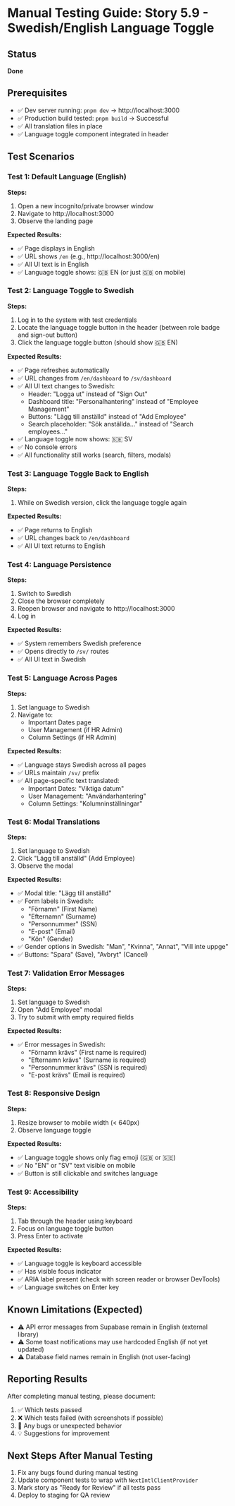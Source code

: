 # Manual Testing Guide: Story 5.9 - Swedish/English Language Toggle

## Status

**Done**

## Prerequisites

- ✅ Dev server running: `pnpm dev` → http://localhost:3000
- ✅ Production build tested: `pnpm build` → Successful
- ✅ All translation files in place
- ✅ Language toggle component integrated in header

## Test Scenarios

### Test 1: Default Language (English)

**Steps:**

1. Open a new incognito/private browser window
2. Navigate to http://localhost:3000
3. Observe the landing page

**Expected Results:**

- ✅ Page displays in English
- ✅ URL shows `/en` (e.g., http://localhost:3000/en)
- ✅ All UI text is in English
- ✅ Language toggle shows: 🇬🇧 EN (or just 🇬🇧 on mobile)

### Test 2: Language Toggle to Swedish

**Steps:**

1. Log in to the system with test credentials
2. Locate the language toggle button in the header (between role badge and sign-out button)
3. Click the language toggle button (should show 🇬🇧 EN)

**Expected Results:**

- ✅ Page refreshes automatically
- ✅ URL changes from `/en/dashboard` to `/sv/dashboard`
- ✅ All UI text changes to Swedish:
  - Header: "Logga ut" instead of "Sign Out"
  - Dashboard title: "Personalhantering" instead of "Employee Management"
  - Buttons: "Lägg till anställd" instead of "Add Employee"
  - Search placeholder: "Sök anställda..." instead of "Search employees..."
- ✅ Language toggle now shows: 🇸🇪 SV
- ✅ No console errors
- ✅ All functionality still works (search, filters, modals)

### Test 3: Language Toggle Back to English

**Steps:**

1. While on Swedish version, click the language toggle again

**Expected Results:**

- ✅ Page returns to English
- ✅ URL changes back to `/en/dashboard`
- ✅ All UI text returns to English

### Test 4: Language Persistence

**Steps:**

1. Switch to Swedish
2. Close the browser completely
3. Reopen browser and navigate to http://localhost:3000
4. Log in

**Expected Results:**

- ✅ System remembers Swedish preference
- ✅ Opens directly to `/sv/` routes
- ✅ All UI text in Swedish

### Test 5: Language Across Pages

**Steps:**

1. Set language to Swedish
2. Navigate to:
   - Important Dates page
   - User Management (if HR Admin)
   - Column Settings (if HR Admin)

**Expected Results:**

- ✅ Language stays Swedish across all pages
- ✅ URLs maintain `/sv/` prefix
- ✅ All page-specific text translated:
  - Important Dates: "Viktiga datum"
  - User Management: "Användarhantering"
  - Column Settings: "Kolumninställningar"

### Test 6: Modal Translations

**Steps:**

1. Set language to Swedish
2. Click "Lägg till anställd" (Add Employee)
3. Observe the modal

**Expected Results:**

- ✅ Modal title: "Lägg till anställd"
- ✅ Form labels in Swedish:
  - "Förnamn" (First Name)
  - "Efternamn" (Surname)
  - "Personnummer" (SSN)
  - "E-post" (Email)
  - "Kön" (Gender)
- ✅ Gender options in Swedish: "Man", "Kvinna", "Annat", "Vill inte uppge"
- ✅ Buttons: "Spara" (Save), "Avbryt" (Cancel)

### Test 7: Validation Error Messages

**Steps:**

1. Set language to Swedish
2. Open "Add Employee" modal
3. Try to submit with empty required fields

**Expected Results:**

- ✅ Error messages in Swedish:
  - "Förnamn krävs" (First name is required)
  - "Efternamn krävs" (Surname is required)
  - "Personnummer krävs" (SSN is required)
  - "E-post krävs" (Email is required)

### Test 8: Responsive Design

**Steps:**

1. Resize browser to mobile width (< 640px)
2. Observe language toggle

**Expected Results:**

- ✅ Language toggle shows only flag emoji (🇬🇧 or 🇸🇪)
- ✅ No "EN" or "SV" text visible on mobile
- ✅ Button is still clickable and switches language

### Test 9: Accessibility

**Steps:**

1. Tab through the header using keyboard
2. Focus on language toggle button
3. Press Enter to activate

**Expected Results:**

- ✅ Language toggle is keyboard accessible
- ✅ Has visible focus indicator
- ✅ ARIA label present (check with screen reader or browser DevTools)
- ✅ Language switches on Enter key

## Known Limitations (Expected)

- ⚠️ API error messages from Supabase remain in English (external library)
- ⚠️ Some toast notifications may use hardcoded English (if not yet updated)
- ⚠️ Database field names remain in English (not user-facing)

## Reporting Results

After completing manual testing, please document:

1. ✅ Which tests passed
2. ❌ Which tests failed (with screenshots if possible)
3. 🐛 Any bugs or unexpected behavior
4. 💡 Suggestions for improvement

## Next Steps After Manual Testing

1. Fix any bugs found during manual testing
2. Update component tests to wrap with `NextIntlClientProvider`
3. Mark story as "Ready for Review" if all tests pass
4. Deploy to staging for QA review
